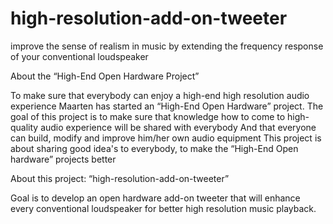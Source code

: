 # high-resolution-add-on-tweeter
improve the sense of realism in music by extending the frequency response of your conventional loudspeaker

About the “High-End Open Hardware Project”

To make sure that everybody can enjoy a high-end high resolution audio experience Maarten has started an “High-End Open Hardware” project.
The goal of this project is to make sure that knowledge how to come to high-quality audio experience will be shared with everybody
And that everyone can build, modify and improve him/her own audio equipment
This project is about sharing good idea's to everybody, to make the “High-End Open hardware” projects better


About this project: “high-resolution-add-on-tweeter”

Goal is to develop an open hardware add-on tweeter that will enhance every conventional loudspeaker for better high resolution music playback.

